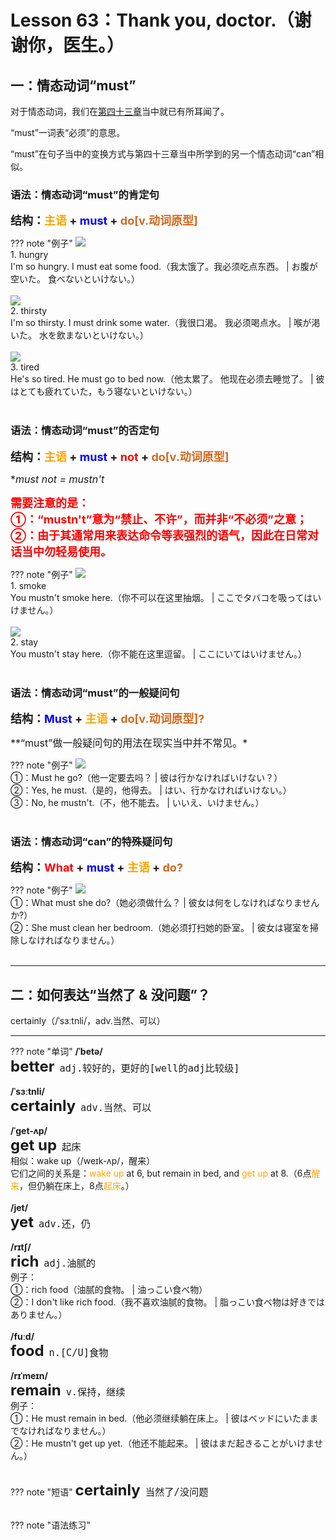 # Lesson 63：Thank you, doctor.（谢谢你，医生。）


## 一：情态动词“must”

对于情态动词，我们在[第四十三章](./Lesson-43.md)当中就已有所耳闻了。

“must”一词表“必须”的意思。

“must”在句子当中的变换方式与第四十三章当中所学到的另一个情态动词“can”相似。


### 语法：情态动词“must”的肯定句

<font size=4>**结构：<font color=orange>主语</font> + <font color=blue>must</font> + <font color=chocolate>do[v.动词原型]</font>**</font>

??? note "例子"
    ![](../img/Frist/Lesson-63/Lesson-63_01.png)<br>
    1. hungry<br>
    I'm so hungry. I must eat some food.（我太饿了。我必须吃点东西。 | お腹が空いた。 食べないといけない。）<br>
    <br>
    ![](../img/Frist/Lesson-63/Lesson-63_02.png)<br>
    2. thirsty<br>
    I'm so thirsty. I must drink some water.（我很口渴。 我必须喝点水。 | 喉が渇いた。 水を飲まないといけない。）<br>
    <br>
    ![](../img/Frist/Lesson-63/Lesson-63_03.png)<br>
    3. tired<br>
    He's so tired. He must go to bed now.（他太累了。 他现在必须去睡觉了。 | 彼はとても疲れていた，もう寝ないといけない。）<br>
    <br>


### 语法：情态动词“must”的否定句

<font size=4>**结构：<font color=orange>主语</font> + <font color=blue>must</font> + <font color=red>not</font> + <font color=chocolate>do[v.动词原型]</font>**</font>

<font size=3>**must not = mustn't*</font>

<font color=red size=4>**需要注意的是：<br>①：“mustn't”意为“禁止、不许”，而并非“不必须”之意；<br>②：由于其通常用来表达命令等表强烈的语气，因此在日常对话当中勿轻易使用。**</font>

??? note "例子"
    ![](../img/Frist/Lesson-63/Lesson-63_04.png)<br>
    1. smoke<br>
    You mustn't smoke here.（你不可以在这里抽烟。 | ここでタバコを吸ってはいけません。）<br>
    <br>
    ![](../img/Frist/Lesson-63/Lesson-63_05.png)<br>
    2. stay<br>
    You mustn't stay here.（你不能在这里逗留。 | ここにいてはいけません。）<br>
    <br>


### 语法：情态动词“must”的一般疑问句

<font size=4>**结构：<font color=blue>Must</font> + <font color=orange>主语</font> + <font color=chocolate>do[v.动词原型]?</font>**</font>

<font size=3>**“must”做一般疑问句的用法在现实当中并不常见。*</font>

??? note "例子"
    ![](../img/Frist/Lesson-63/Lesson-63_06.png)<br>
    ①：Must he go?（他一定要去吗？ | 彼は行かなければいけない？）<br>
    ②：Yes, he must.（是的，他得去。 | はい、行かなければいけない。）<br>
    ③：No, he mustn't.（不，他不能去。 | いいえ、いけません。）<br>
    <br>


### 语法：情态动词“can”的特殊疑问句

<font size=4>**结构：<font color=red>What</font> + <font color=blue>must</font> + <font color=orange>主语</font> + <font color=chocolate>do?</font>**</font>

??? note "例子"
    ![](../img/Frist/Lesson-63/Lesson-63_07.png)<br>
    ①：What must she do?（她必须做什么？ | 彼女は何をしなければなりませんか?）<br>
    ②：She must clean her bedroom.（她必须打扫她的卧室。 | 彼女は寝室を掃除しなければなりません。）<br>
    <br>


---
## 二：如何表达“当然了 & 没问题”？

certainly（/ˈsɜːtnli/，adv.当然、可以）


---
??? note "单词"
    **/ˈbetə/**<br>
    <font size=5>**better**</font>&nbsp;&nbsp;<font size=4>`adj.较好的，更好的[well的adj比较级]`</font><br>
    <br>
    **/ˈsɜːtnli/**<br>
    <font size=5>**certainly**</font>&nbsp;&nbsp;<font size=4>`adv.当然、可以`</font><br>
    <br>
    **/ˈɡet-ʌp/**<br>
    <font size=5>**get up**</font>&nbsp;&nbsp;<font size=4>`起床`</font><br>
    相似：wake up（/weɪk-ʌp/，醒来）<br>
    它们之间的关系是：<font color=orange>wake up</font> at 6, but remain in bed, and <font color=orange>get up</font> at 8.（6点<font color=orange>醒来</font>，但仍躺在床上，8点<font color=orange>起床</font>。）<br>
    <br>
    **/jet/**<br>
    <font size=5>**yet**</font>&nbsp;&nbsp;<font size=4>`adv.还，仍`</font><br>
    <br>
    **/rɪtʃ/**<br>
    <font size=5>**rich**</font>&nbsp;&nbsp;<font size=4>`adj.油腻的`</font><br>
    例子：<br>
    ①：rich food（油腻的食物。 | 油っこい食べ物）<br>
    ②：I don't like rich food.（我不喜欢油腻的食物。 | 脂っこい食べ物は好きではありません。）<br>
    <br>
    **/fuːd/**<br>
    <font size=5>**food**</font>&nbsp;&nbsp;<font size=4>`n.[C/U]食物`</font><br>
    <br>
    **/rɪˈmeɪn/**<br>
    <font size=5>**remain**</font>&nbsp;&nbsp;<font size=4>`v.保持，继续`</font><br>
    例子：<br>
    ①：He must remain in bed.（他必须继续躺在床上。 | 彼はベッドにいたままでなければなりません。）<br>
    ②：He mustn't get up yet.（他还不能起来。 | 彼はまだ起きることがいけません。）<br>
    <br>


??? note "短语"
    <font size=5>**certainly**</font>&nbsp;&nbsp;<font size=4>`当然了/没问题`</font><br>
    <br>


??? note "语法练习"

